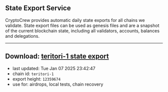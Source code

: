 ## State Export Service
CryptoCrew provides automatic daily state exports for all chains we validate. State export files can be used as genesis files and are a snapshot of the current blockchain state, including all validators, accounts, balances and delegations.

---
**Download: [teritori-1 state export](https://dl-eu2.ccvalidators.com/SERVICE/teritori/teritori-1_export_12359674.json)**
---

- last updated: Tue Jan 07 2025 23:42:47
- chain id: `teritori-1`
- export height: `12359674`
- use for: airdrops, local tests, chain recovery
